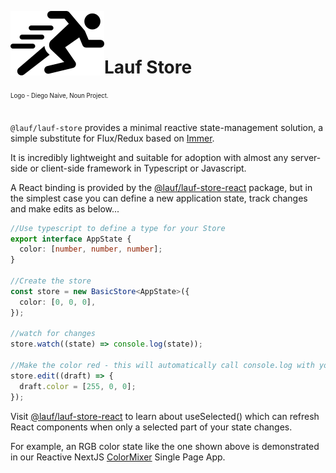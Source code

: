 <img src="https://github.com/cefn/lauf/raw/main/vector/logo.png" alt="Logo - Image of Runner" align="left"><br></br>

# Lauf Store

<sub><sup>Logo - Diego Naive, Noun Project.</sup></sub>
<br></br>

`@lauf/lauf-store` provides a minimal reactive state-management solution, a simple substitute for Flux/Redux based on [Immer](https://immerjs.github.io/immer/).

It is incredibly lightweight and suitable for adoption with almost any server-side or client-side framework in Typescript or Javascript.

A React binding is provided by the [@lauf/lauf-store-react](https://github.com/cefn/lauf/tree/main/modules/lauf-store-react) package, but in the simplest case you can define a new application state, track changes and make edits as below...

```typescript
//Use typescript to define a type for your Store
export interface AppState {
  color: [number, number, number];
}

//Create the store
const store = new BasicStore<AppState>({
  color: [0, 0, 0],
});

//watch for changes
store.watch((state) => console.log(state));

//Make the color red - this will automatically call console.log with your updated app state
store.edit((draft) => {
  draft.color = [255, 0, 0];
});
```

Visit [@lauf/lauf-store-react](https://github.com/cefn/lauf/tree/main/modules/lauf-store-react) to learn about useSelected() which can refresh React components when only a selected part of your state changes.

For example, an RGB color state like the one shown above is demonstrated in our Reactive NextJS [ColorMixer](../../apps/nextjs-mixer) Single Page App.
